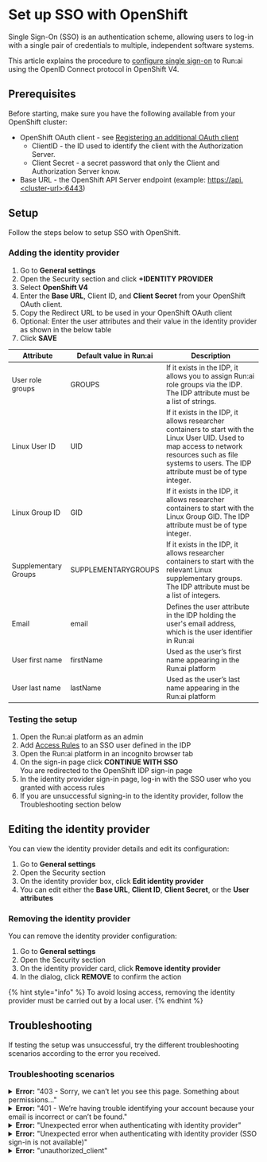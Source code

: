 # Set up SSO with OpenShift

Single Sign-On (SSO) is an authentication scheme, allowing users to log-in with a single pair of credentials to multiple, independent software systems.

This article explains the procedure to [configure single sign-on](../../../saas/authentication-and-authorization/authentication-and-authorization.md#single-sign-on-sso) to Run:ai using the OpenID Connect protocol in OpenShift V4.

## Prerequisites

Before starting, make sure you have the following available from your OpenShift cluster:

* OpenShift OAuth client - see [Registering an additional OAuth client](https://docs.openshift.com/container-platform/4.16/authentication/configuring-oauth-clients.html#oauth-register-additional-client_configuring-oauth-clients)
  * ClientID - the ID used to identify the client with the Authorization Server.
  * Client Secret - a secret password that only the Client and Authorization Server know.
* Base URL - the OpenShift API Server endpoint (example: [https://api.\<cluster-url>:6443](https://api.noa-ocp.runailabs.com:6443/))

## Setup

Follow the steps below to setup SSO with OpenShift.

### Adding the identity provider

1. Go to **General settings**
2. Open the Security section and click **+IDENTITY PROVIDER**
3. Select **OpenShift V4**
4. Enter the **Base URL**, Client ID, and **Client Secret** from your OpenShift OAuth client.
5. Copy the Redirect URL to be used in your OpenShift OAuth client
6. Optional: Enter the user attributes and their value in the identity provider as shown in the below table
7. Click **SAVE**

| Attribute            | Default value in Run:ai | Description                                                                                                                                                                                                  |
| -------------------- | ----------------------- | ------------------------------------------------------------------------------------------------------------------------------------------------------------------------------------------------------------ |
| User role groups     | GROUPS                  | If it exists in the IDP, it allows you to assign Run:ai role groups via the IDP. The IDP attribute must be a list of strings.                                                                                |
| Linux User ID        | UID                     | If it exists in the IDP, it allows researcher containers to start with the Linux User UID. Used to map access to network resources such as file systems to users. The IDP attribute must be of type integer. |
| Linux Group ID       | GID                     | If it exists in the IDP, it allows researcher containers to start with the Linux Group GID. The IDP attribute must be of type integer.                                                                       |
| Supplementary Groups | SUPPLEMENTARYGROUPS     | If it exists in the IDP, it allows researcher containers to start with the relevant Linux supplementary groups. The IDP attribute must be a list of integers.                                                |
| Email                | email                   | Defines the user attribute in the IDP holding the user's email address, which is the user identifier in Run:ai                                                                                               |
| User first name      | firstName               | Used as the user’s first name appearing in the Run:ai platform                                                                                                                                               |
| User last name       | lastName                | Used as the user’s last name appearing in the Run:ai platform                                                                                                                                                |

### Testing the setup

1. Open the Run:ai platform as an admin
2. Add [Access Rules](../accessrules.md) to an SSO user defined in the IDP
3. Open the Run:ai platform in an incognito browser tab
4. On the sign-in page click **CONTINUE WITH SSO**\
   You are redirected to the OpenShift IDP sign-in page
5. In the identity provider sign-in page, log-in with the SSO user who you granted with access rules
6. If you are unsuccessful signing-in to the identity provider, follow the Troubleshooting section below

## Editing the identity provider

You can view the identity provider details and edit its configuration:

1. Go to **General settings**
2. Open the Security section
3. On the identity provider box, click **Edit identity provider**
4. You can edit either the **Base URL**, **Client ID**, **Client Secret**, or the **User attributes**

### Removing the identity provider

You can remove the identity provider configuration:

1. Go to **General settings**
2. Open the Security section
3. On the identity provider card, click **Remove identity provider**
4. In the dialog, click **REMOVE** to confirm the action

{% hint style="info" %}
To avoid losing access, removing the identity provider must be carried out by a local user.
{% endhint %}

## Troubleshooting

If testing the setup was unsuccessful, try the different troubleshooting scenarios according to the error you received.

### Troubleshooting scenarios

<details>

<summary><strong>Error:</strong> "403 - Sorry, we can’t let you see this page. Something about permissions…"</summary>

**Description:** The authenticated user is missing permissions

**Mitigation**:

1. Validate either the user or its related group/s are assigned with [access rules](../accessrules.md)
2. Validate groups attribute is available in the configured OIDC Scopes
3. Validate the user’s groups attribute is mapped correctly

**Advanced:**

1. Open the Chrome DevTools: Right-click on page → Inspect → Console tab
2. Run the following command to retrieve and copy the user’s token: `localStorage.token;`
3. Paste in [https://jwt.io](https://jwt.io/)
4. Under the Payload section validate the value of the user’s attributes

</details>

<details>

<summary><strong>Error:</strong> "401 - We’re having trouble identifying your account because your email is incorrect or can’t be found."</summary>

**Description:** Authentication failed because email attribute was not found.

**Mitigation**:

1. Validate email attribute is available in the configured OIDC Scopes
2. Validate the user’s email attribute is mapped correctly

</details>

<details>

<summary><strong>Error:</strong> "Unexpected error when authenticating with identity provider"</summary>

**Description:** User authentication failed

<img src="../../../saas/authentication-and-authorization/sso/img/openshift-identityerror.png" alt="" data-size="original">

**Mitigation**: Validate the the configured OIDC Scopes exist and match the Identity Provider’s available scopes

**Advanced:** Look for the specific error message in the URL address

</details>

<details>

<summary><strong>Error:</strong> "Unexpected error when authenticating with identity provider (SSO sign-in is not available)"</summary>

**Description:** User authentication failed

<img src="../../../saas/authentication-and-authorization/sso/img/openid-unexpected.png" alt="" data-size="original">

**Mitigation**:

1. Validate the the configured OIDC scope exists in the Identity Provider
2. Validate the configured Client Secret match the Client Secret value in the OAuthclient Kubernetes object.

**Advanced:** Look for the specific error message in the URL address

</details>

<details>

<summary><strong>Error:</strong> "unauthorized_client"</summary>

**Description:** OIDC Client ID was not found in the OpenShift IDP

<img src="../../../saas/authentication-and-authorization/sso/img/unauthorized-client.png" alt="" data-size="original">

**Mitigation**: Validate the the configured Client ID matches the value in the OAuthclient Kubernetes object

</details>
